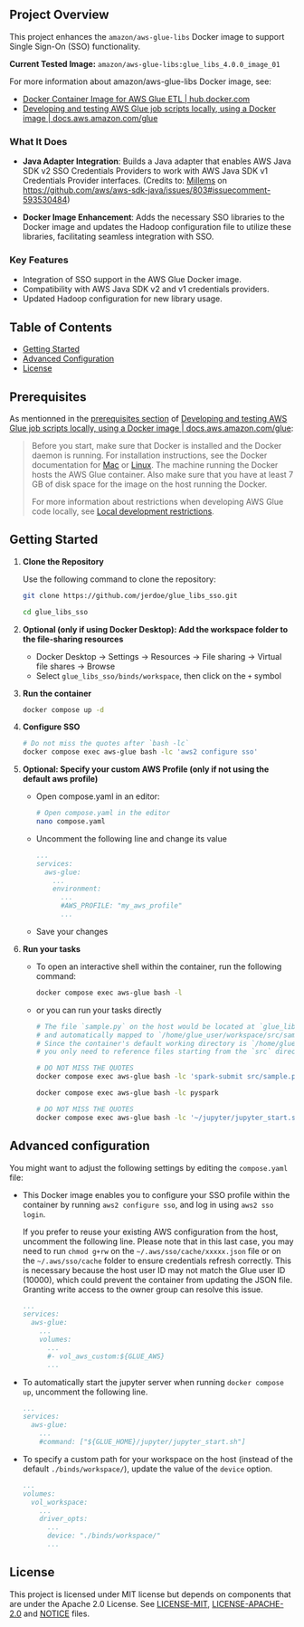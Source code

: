 ## Project Overview

This project enhances the `amazon/aws-glue-libs` Docker image to support Single Sign-On (SSO) functionality.

**Current Tested Image:** `amazon/aws-glue-libs:glue_libs_4.0.0_image_01` 

For more information about amazon/aws-glue-libs Docker image, see:
- [Docker Container Image for AWS Glue ETL | hub.docker.com](https://hub.docker.com/r/amazon/aws-glue-libs)
- [Developing and testing AWS Glue job scripts locally, using a Docker image | docs.aws.amazon.com/glue](https://docs.aws.amazon.com/glue/latest/dg/aws-glue-programming-etl-libraries.html#develop-local-docker-image)

### What It Does

- **Java Adapter Integration**: Builds a Java adapter that enables AWS Java SDK v2 SSO Credentials Providers
to work with AWS Java SDK v1 Credentials Provider interfaces.
(Credits to: [Millems](https://github.com/millems) on https://github.com/aws/aws-sdk-java/issues/803#issuecomment-593530484)

- **Docker Image Enhancement**: Adds the necessary SSO libraries to the Docker image and updates the Hadoop configuration file to utilize these libraries, facilitating seamless integration with SSO.

### Key Features

- Integration of SSO support in the AWS Glue Docker image.
- Compatibility with AWS Java SDK v2 and v1 credentials providers.
- Updated Hadoop configuration for new library usage.

## Table of Contents

- [Getting Started](#getting-started)
- [Advanced Configuration](#advanced-configuration)
- [License](#license)

## Prerequisites
As mentionned in the [prerequisites section](https://docs.aws.amazon.com/glue/latest/dg/aws-glue-programming-etl-libraries.html#develop-local-docker-image-prereq) 
of [Developing and testing AWS Glue job scripts locally, using a Docker image | docs.aws.amazon.com/glue](https://docs.aws.amazon.com/glue/latest/dg/aws-glue-programming-etl-libraries.html#develop-local-docker-image):

>Before you start, make sure that Docker is installed and the Docker daemon is running. For installation instructions,
>see the Docker documentation for [Mac](https://docs.docker.com/docker-for-mac/install/) or [Linux](https://docs.docker.com/engine/install/).
>The machine running the Docker hosts the AWS Glue container.
>Also make sure that you have at least 7 GB of disk space for the image on the host running the Docker.
>
>For more information about restrictions when developing AWS Glue code locally, see [Local development restrictions](https://docs.aws.amazon.com/glue/latest/dg/aws-glue-programming-etl-libraries.html#local-dev-restrictions).


## Getting Started

1. **Clone the Repository**

   Use the following command to clone the repository:

   ```bash
   git clone https://github.com/jerdoe/glue_libs_sso.git

   cd glue_libs_sso
   ```

2. **Optional (only if using Docker Desktop): Add the workspace folder to the file-sharing resources**
   
   - Docker Desktop -> Settings -> Resources -> File sharing -> Virtual file shares -> Browse
   - Select `glue_libs_sso/binds/workspace`, then click on the `+` symbol
     
3. **Run the container**

   ```bash
   docker compose up -d   
   ```
4. **Configure SSO**
   ```bash
   # Do not miss the quotes after `bash -lc`
   docker compose exec aws-glue bash -lc 'aws2 configure sso'
   ```
5. **Optional: Specify your custom AWS Profile (only if not using the default aws profile)**
   - Open compose.yaml in an editor:
     
     ```bash
     # Open compose.yaml in the editor
     nano compose.yaml
     ```
   - Uncomment the following line and change its value
     
     ```yaml
     ...
     services:
       aws-glue:
         ...
         environment:
           ...
           #AWS_PROFILE: "my_aws_profile"   
           ...
     ```
   - Save your changes
     
5. **Run your tasks**
   - To open an interactive shell within the container, run the following command:

     ```bash
     docker compose exec aws-glue bash -l
     ```

   - or you can run your tasks directly

     ```bash     
     # The file `sample.py` on the host would be located at `glue_libs_sso/binds/workspace/src/sample.py`
     # and automatically mapped to `/home/glue_user/workspace/src/sample.py` inside the container.
     # Since the container's default working directory is `/home/glue_user/workspace`,
     # you only need to reference files starting from the `src` directory.

     # DO NOT MISS THE QUOTES
     docker compose exec aws-glue bash -lc 'spark-submit src/sample.py'

     docker compose exec aws-glue bash -lc pyspark

     # DO NOT MISS THE QUOTES
     docker compose exec aws-glue bash -lc '~/jupyter/jupyter_start.sh'
     ```
   

## Advanced configuration

   You might want to adjust the following settings by editing the `compose.yaml` file:
      
   - This Docker image enables you to configure your SSO profile within the container
     by running `aws2 configure sso`, and log in using `aws2 sso login`.
     
     If you prefer to reuse your existing AWS configuration from the host, uncomment the following line.
     Please note that in this last case, you may need to run `chmod g+rw` on the `~/.aws/sso/cache/xxxxx.json`
     file or on the `~/.aws/sso/cache` folder to ensure credentials refresh correctly.
     This is necessary because the host user ID may not match the Glue user ID (10000),
     which could prevent the container from updating the JSON file.
     Granting write access to the owner group can resolve this issue.
     
     ```yaml
     ...
     services:
       aws-glue:
         ...
         volumes:
           ...
           #- vol_aws_custom:${GLUE_AWS}
           ...
     ```
     
   - To automatically start the jupyter server when running `docker compose up`,
       uncomment the following line.
     
     ```yaml
     ...
     services:
       aws-glue:
         ...
         #command: ["${GLUE_HOME}/jupyter/jupyter_start.sh"]
     ```
     
   - To specify a custom path for your workspace on the host (instead of the default
     `./binds/workspace/`), update the value of the `device` option.
   
     ```yaml
     ...
     volumes:
       vol_workspace:
         ...
         driver_opts:
           ...
           device: "./binds/workspace/"
           ...
     ```
## License

This project is licensed under MIT license but depends on components that are under the Apache 2.0 License.
See [LICENSE-MIT](LICENSE-MIT), [LICENSE-APACHE-2.0](LICENSE-APACHE-2.0) and [NOTICE](NOTICE) files.
